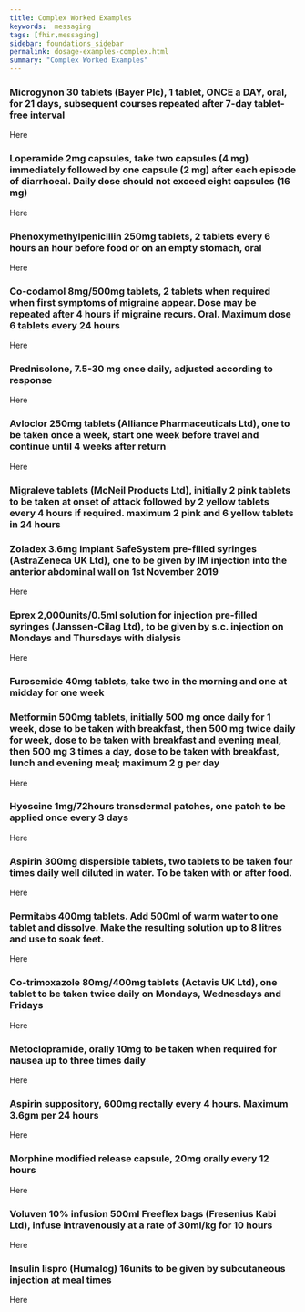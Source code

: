 ```yaml
---
title: Complex Worked Examples
keywords:  messaging
tags: [fhir,messaging]
sidebar: foundations_sidebar
permalink: dosage-examples-complex.html
summary: "Complex Worked Examples"
---
```



### Microgynon 30 tablets (Bayer Plc), 1 tablet, ONCE a DAY, oral, for 21 days, subsequent courses repeated after 7-day tablet-free interval ###

Here

### Loperamide 2mg capsules, take two capsules (4 mg) immediately followed by one capsule (2 mg) after each episode of diarrhoeal. Daily dose should not exceed eight capsules (16 mg) ###

Here

### Phenoxymethylpenicillin 250mg tablets, 2 tablets every 6 hours an hour before food or on an empty stomach, oral ###

Here

### Co-codamol 8mg/500mg tablets, 2 tablets when required when first symptoms of migraine appear. Dose may be repeated after 4 hours if migraine recurs. Oral. Maximum dose 6 tablets every 24 hours ###

Here

### Prednisolone, 7.5-30 mg once daily, adjusted according to response ###

Here

### Avloclor 250mg tablets (Alliance Pharmaceuticals Ltd), one to be taken once a week, start one week before travel and continue until 4 weeks after return ###

Here

### Migraleve tablets (McNeil Products Ltd), initially 2 pink tablets to be taken at onset of attack followed by 2 yellow tablets every 4 hours if required. maximum 2 pink and 6 yellow tablets in 24 hours ###

<script src="https://gist.github.com/RobertGoochUK/ed35e1f7cfb0eea8df8acad2aced3369.js"></script>

### Zoladex 3.6mg implant SafeSystem pre-filled syringes (AstraZeneca UK Ltd), one to be given by IM injection into the anterior abdominal wall on 1st November 2019 ###

Here

### Eprex 2,000units/0.5ml solution for injection pre-filled syringes (Janssen-Cilag Ltd), to be given by s.c. injection on Mondays and Thursdays with dialysis ###

Here

### Furosemide 40mg tablets, take two in the morning and one at midday for one week ###

<script src="https://gist.github.com/RobertGoochUK/bc29af1df30e9f0b86da1d2224a76b39.js"></script>

### Metformin 500mg tablets, initially 500 mg once daily for 1 week, dose to be taken with breakfast, then 500 mg twice daily for week, dose to be taken with breakfast and evening meal, then 500 mg 3 times a day, dose to be taken with breakfast, lunch and evening meal; maximum 2 g per day ###

Here

### Hyoscine 1mg/72hours transdermal patches, one patch to be applied once every 3 days ###

Here

### Aspirin 300mg dispersible tablets, two tablets to be taken four times daily well diluted in water. To be taken with or after food. ###

Here

### Permitabs 400mg tablets. Add 500ml of warm water to one tablet and dissolve. Make the resulting solution up to 8 litres and use to soak feet. ###

Here

### Co-trimoxazole 80mg/400mg tablets (Actavis UK Ltd), one tablet to be taken twice daily on Mondays, Wednesdays and Fridays ###

Here

### Metoclopramide, orally 10mg to be taken when required for nausea up to three times daily ###

Here

### Aspirin suppository, 600mg rectally every 4 hours. Maximum 3.6gm per 24 hours ###

Here

### Morphine modified release capsule, 20mg orally every 12 hours ###

Here

### Voluven 10% infusion 500ml Freeflex bags (Fresenius Kabi Ltd), infuse intravenously at a rate of 30ml/kg for 10 hours ###

Here

### Insulin lispro (Humalog) 16units to be given by subcutaneous injection at meal times ###

Here